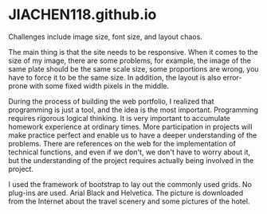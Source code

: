 # JIACHEN118.github.io
Challenges include image size, font size, and layout chaos.

The main thing is that the site needs to be responsive. When it comes to the size of my image, there are some problems, for example, the image of the same plate 
should be the same scale size, some proportions are wrong, you have to force it to be the same size. In addition, the layout is also error-prone with some fixed 
width pixels in the middle.

During the process of building the web portfolio, I realized that programming is just a tool, and the idea is the most important. Programming requires rigorous 
logical thinking. It is very important to accumulate homework experience at ordinary times. More participation in projects will make practice perfect and enable
us to have a deeper understanding of the problems. There are references on the web for the implementation of technical functions, and even if we don't, we don't 
have to worry about it, but the understanding of the project requires actually being involved in the project.

I used the framework of bootstrap to lay out the commonly used grids.
No plug-ins are used.
Arial Black and Helvetica.
The picture is downloaded from the Internet about the travel scenery and some pictures of the hotel.
